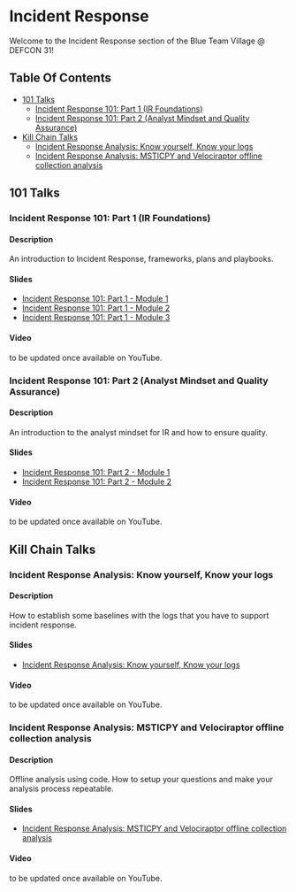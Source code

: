 # Incident Response
Welcome to the Incident Response section of the Blue Team Village @ DEFCON 31!

## Table Of Contents
- [101 Talks](#101-talks)
    - [Incident Response 101: Part 1 (IR Foundations)](#incident-response-101-part-1-ir-foundations)
    - [Incident Response 101: Part 2 (Analyst Mindset and Quality Assurance)](#incident-response-101-part-2-analyst-mindset-and-quality-assurance)
- [Kill Chain Talks](#kill-chain-talks)
    - [Incident Response Analysis: Know yourself, Know your logs](#incident-response-kill-chain)
    - [Incident Response Analysis: MSTICPY and Velociraptor offline collection analysis](#incident-response-kill-chain-2)


## 101 Talks
### Incident Response 101: Part 1 (IR Foundations)
#### Description
An introduction to Incident Response, frameworks, plans and playbooks. 

#### Slides
- [Incident Response 101: Part 1 - Module 1](<Presentations/BTV-Project Obsidian-IR101 Module 1.pptx>)
- [Incident Response 101: Part 1 - Module 2](<Presentations/BTV-Project Obsidian-IR101 Module 2.pptx>)
- [Incident Response 101: Part 1 - Module 3](<Presentations/BTV-Project Obsidian-IR101 Module 3.pptx>)

#### Video
to be updated once available on YouTube.

### Incident Response 101: Part 2 (Analyst Mindset and Quality Assurance)
#### Description
An introduction to the analyst mindset for IR and how to ensure quality. 

#### Slides
- [Incident Response 101: Part 2 - Module 1](<Presentations/BTV-Project Obsidian-IR101 Module 4.pptx>)
- [Incident Response 101: Part 2 - Module 2](<Presentations/BTV-Project Obsidian-IR101 Module 5.pptx>)

#### Video
to be updated once available on YouTube.

## Kill Chain Talks
### Incident Response Analysis: Know yourself, Know your logs
#### Description
How to establish some baselines with the logs that you have to support incident response.

#### Slides
- [Incident Response Analysis: Know yourself, Know your logs](<Presentations\obsidian-btv-know_yourself_logs\obsidian-btv-know_yourself_logs.slides.html>)

#### Video
to be updated once available on YouTube.

### Incident Response Analysis: MSTICPY and Velociraptor offline collection analysis
#### Description
Offline analysis using code. How to setup your questions and make your analysis process repeatable.

#### Slides
- [Incident Response Analysis: MSTICPY and Velociraptor offline collection analysis](<Presentations\obsidian-btv-velociraptor-offline-collector-notebook\obsidian-btv-msticpy_velociraptor_offline_collection_analysis.slides.html>)

#### Video
to be updated once available on YouTube.